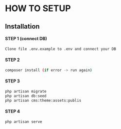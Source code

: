 # HOW TO SETUP

## Installation

#### STEP 1 (connect DB)

```bash
Clone file .env.example to .env and connect your DB
```

#### STEP 2

```bash
composer install (if error -> run again)
```

#### STEP 3

```bash
php artisan migrate
php artisan db:seed
php artisan cms:theme:assets:publis
```

#### STEP 4

```bash
php artisan serve
```
